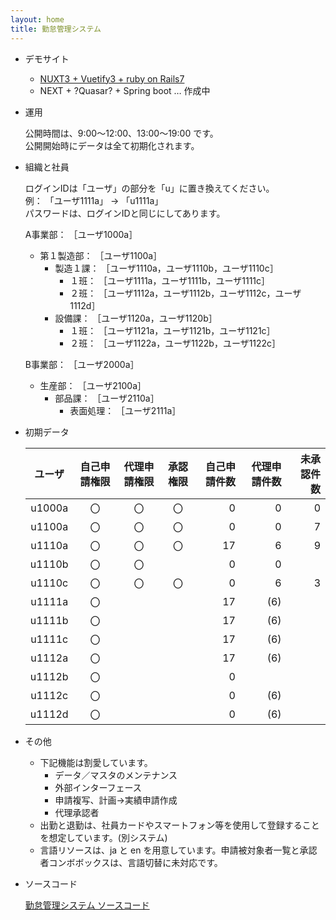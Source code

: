 ```yaml
---
layout: home
title: 勤怠管理システム
---
```


* デモサイト  

  - [NUXT3 + Vuetify3 + ruby on Rails7](https://k-kon-doh.org/)
  - NEXT + ?Quasar? + Spring boot … 作成中  
  
  
* 運用  

  公開時間は、9:00～12:00、13:00～19:00 です。  
  公開開始時にデータは全て初期化されます。  
  
  
* 組織と社員  

  ログインIDは「ユーザ」の部分を「u」に置き換えてください。  
  例： 「ユーザ1111a」 → 「u1111a」  
  パスワードは、ログインIDと同じにしてあります。

  A事業部： ［ユーザ1000a］  
    + 第１製造部： ［ユーザ1100a］
      * 製造１課： ［ユーザ1110a，ユーザ1110b，ユーザ1110c］
        - １班： ［ユーザ1111a，ユーザ1111b，ユーザ1111c］
        - ２班： ［ユーザ1112a，ユーザ1112b，ユーザ1112c，ユーザ1112d］
      * 設備課： ［ユーザ1120a，ユーザ1120b］
        - １班： ［ユーザ1121a，ユーザ1121b，ユーザ1121c］
        - ２班： ［ユーザ1122a，ユーザ1122b，ユーザ1122c］

  B事業部： ［ユーザ2000a］  
    * 生産部： ［ユーザ2100a］
      - 部品課： ［ユーザ2110a］
        + 表面処理： ［ユーザ2111a］  
  
  
* 初期データ  
  
  |ユーザ|自己申請権限|代理申請権限|承認権限|自己申請件数|代理申請件数|未承認件数|
  |:---:|:---:|:---:|:---:|---:|---:|---:|
  |u1000a|〇|〇|〇| 0|  0| 0|
  |u1100a|〇|〇|〇| 0|  0| 7|
  |u1110a|〇|〇|〇|17|  6| 9|
  |u1110b|〇|〇|  | 0|  0|  |
  |u1110c|〇|〇|〇| 0|  6| 3|
  |u1111a|〇|  |  |17|(6)|  |
  |u1111b|〇|  |  |17|(6)|  |
  |u1111c|〇|  |  |17|(6)|  |
  |u1112a|〇|  |  |17|(6)|  |
  |u1112b|〇|  |  | 0|   |  |
  |u1112c|〇|  |  | 0|(6)|  |
  |u1112d|〇|  |  | 0|(6)|  |
  
  
* その他  

  - 下記機能は割愛しています。
    + データ／マスタのメンテナンス
    + 外部インターフェース
    + 申請複写、計画->実績申請作成
    + 代理承認者
  - 出勤と退勤は、社員カードやスマートフォン等を使用して登録することを想定しています。(別システム)
  - 言語リソースは、ja と en を用意しています。申請被対象者一覧と承認者コンボボックスは、言語切替に未対応です。
  
  
* ソースコード  

  [勤怠管理システム ソースコード](https://github.com/k-kon-doh/attendance)
  
